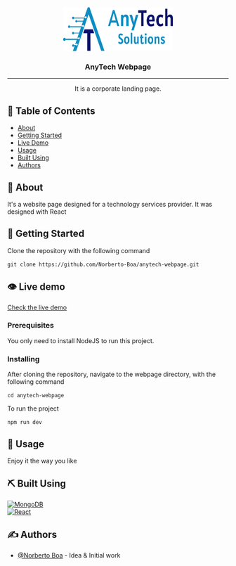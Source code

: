 <p align="center">
  <a href="" rel="noopener">
 <img width=250px height=100px src="./src/assets/AnyTech.png" alt="Project logo"></a>
</p>

<h3 align="center">AnyTech Webpage</h3>

---

<p align="center"> It is a corporate landing page.
    <br> 
</p>

## 📝 Table of Contents

- [About](#about)
- [Getting Started](#getting_started)
- [Live Demo](#live_demo)
- [Usage](#usage)
- [Built Using](#built_using)
- [Authors](#authors)

## 🧐 About <a name = "about"></a>

It's a website page designed for a technology services provider. It was designed with React

## 🏁 Getting Started <a name = "getting_started"></a>
Clone the repository with the following command
```
git clone https://github.com/Norberto-Boa/anytech-webpage.git
```

## 👁 Live demo <a name="live_demo"></a>

[Check the live demo](https://officialweb.vercel.app/)

### Prerequisites
You only need to install NodeJS to run this project.


### Installing

After cloning the repository, navigate to the webpage directory, with the following command

```
cd anytech-webpage
```

To run the project

```
npm run dev
```


## 🎈 Usage <a name="usage"></a>

Enjoy it the way you like


## ⛏️ Built Using <a name = "built_using"></a>

[![MongoDB](https://skillicons.dev/icons?i=vite)](https://vitejs.dev/) <br>
[![React](https://skillicons.dev/icons?i=react)](https://expressjs.com/)


## ✍️ Authors <a name = "authors"></a>

- [@Norberto Boa](https://github.com/Norberto-Boa) - Idea & Initial work

